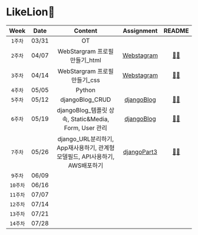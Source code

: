 # LikeLion🦁

|   Week   | Date  |                                   Content                                    |                                    Assignment                                    |                                         README                                          |
| :------: | :---: | :--------------------------------------------------------------------------: | :------------------------------------------------------------------------------: | :-------------------------------------------------------------------------------------: |
| `1주차`  | 03/31 |                                      OT                                      |
| `2주차`  | 04/07 |                       WebStargram 프로필 만들기\_html                        | [Webstagram](https://github.com/hannachoi24/LikeLion.git/tree/master/Webstagram) | [👩‍💻](https://github.com/hannachoi24/LikeLion.git/blob/main/README/README_Webstagram.md) |
| `3주차`  | 04/14 |                        WebStargram 프로필 만들기\_css                        | [Webstagram](https://github.com/hannachoi24/LikeLion.git/tree/master/Webstagram) | [👩‍💻](https://github.com/hannachoi24/LikeLion.git/blob/main/README/README_Webstagram.md) |
| `4주차`  | 05/05 |                                    Python                                    |
| `5주차`  | 05/12 |                               djangoBlog_CRUD                                | [djangoBlog](https://github.com/hannachoi24/LikeLion.git/tree/master/djangoBlog) | [👩‍💻](https://github.com/hannachoi24/LikeLion.git/blob/main/README/README_djangoBlog.md) |
| `6주차`  | 05/19 |            djangoBlog\_템플릿 상속, Static&Media, Form, User 관리            | [djangoBlog](https://github.com/hannachoi24/LikeLion.git/tree/master/djangoBlog) | [👩‍💻](https://github.com/hannachoi24/LikeLion.git/blob/main/README/README_djangoBlog.md) |
| `7주차`  | 05/26 | django_URL분리하기, App재사용하기, 관계형 모델필드, API사용하기, AWS배포하기 | [djangoPart3](https://github.com/hannachoi24/LikeLion.git/tree/master/djangoPart3) | [👩‍💻](https://github.com/hannachoi24/LikeLion.git/blob/main/README/README_djangoPart3.md) |                                   |                                                                                     |
| `9주차`  | 06/09 |
| `10주차` | 06/16 |
| `11주차` | 07/07 |
| `12주차` | 07/14 |
| `13주차` | 07/21 |
| `14주차` | 07/28 |
